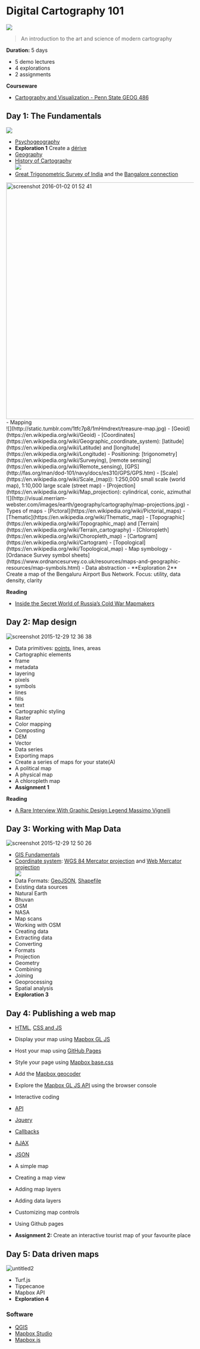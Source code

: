# Digital Cartography 101
![](http://i.imgur.com/Cn5bPnJ.jpg)
> An introduction to the art and science of modern cartography

**Duration:** 5 days
- 5 demo lectures
- 4 explorations
- 2 assignments

**Courseware**
- [Cartography and Visualization - Penn State GEOG 486](https://www.e-education.psu.edu/geog486/home.html)

## Day 1: The Fundamentals
![](https://camo.githubusercontent.com/5afcd690a70bcb479f4de352d6a53290f409210a/687474703a2f2f646f67666f6f73652e636f6d2f77702d636f6e74656e742f75706c6f6164732f323031312f30392f362d372d4f72616e67652d7065656c65642e706e67)
- [Psychogeography](https://en.wikipedia.org/wiki/Psychogeography)
 - **Exploration 1** Create a [dérive](http://www.bopsecrets.org/SI/2.derive.htm)
- [Geography](https://en.wikipedia.org/wiki/Geography)
 - [History of Cartography](https://en.wikipedia.org/wiki/History_of_cartography)<br>
 ![](https://upload.wikimedia.org/wikipedia/commons/b/b2/Mercator_1569.png)
 - [Great Trigonometric Survey of India](https://books.google.co.in/books?id=gd8gAQAAMAAJ&printsec=frontcover#v=onepage&q&f=false) and the [Bangalore connection](http://issuu.com/udayakumarp.l/docs/the_story_of_the_bangalore_baseline)<br>
 <img width="636" alt="screenshot 2016-01-02 01 52 41" src="https://cloud.githubusercontent.com/assets/126868/12072056/9e8525a8-b0f3-11e5-8b73-d4b054579d35.png">
- Mapping<br>
 ![](http://static.tumblr.com/1tfc7p8/1mHmdrext/treasure-map.jpg)
 - [Geoid](https://en.wikipedia.org/wiki/Geoid)
 - [Coordinates](https://en.wikipedia.org/wiki/Geographic_coordinate_system): [latitude](https://en.wikipedia.org/wiki/Latitude) and [longitude](https://en.wikipedia.org/wiki/Longitude)
 - Positioning: [trigonometry](https://en.wikipedia.org/wiki/Surveying), [remote sensing](https://en.wikipedia.org/wiki/Remote_sensing), [GPS](http://fas.org/man/dod-101/navy/docs/es310/GPS/GPS.htm)
 - [Scale](https://en.wikipedia.org/wiki/Scale_(map)): 1:250,000 small scale (world map), 1:10,000 large scale (street map)
 - [Projection](https://en.wikipedia.org/wiki/Map_projection): cylindrical, conic, azimuthal<br>
 ![](http://visual.merriam-webster.com/images/earth/geography/cartography/map-projections.jpg)
- Types of maps
 - [Pictoral](https://en.wikipedia.org/wiki/Pictorial_maps)
 - [Thematic](https://en.wikipedia.org/wiki/Thematic_map)
 - [Topographic](https://en.wikipedia.org/wiki/Topographic_map) and [Terrain](https://en.wikipedia.org/wiki/Terrain_cartography)
 - [Chloropleth](https://en.wikipedia.org/wiki/Choropleth_map)
 - [Cartogram](https://en.wikipedia.org/wiki/Cartogram)
 - [Topological](https://en.wikipedia.org/wiki/Topological_map)
- Map symbology 
 - [Ordanace Survey symbol sheets](https://www.ordnancesurvey.co.uk/resources/maps-and-geographic-resources/map-symbols.html)
 - Data abstraction 
- **Exploration 2** Create a map of the Bengaluru Airport Bus Network. Focus: utility, data density, clarity

**Reading**
- [Inside the Secret World of Russia’s Cold War Mapmakers](http://www.wired.com/2015/07/secret-cold-war-maps/)

## Day 2: Map design
![screenshot 2015-12-29 12 36 38](https://cloud.githubusercontent.com/assets/126868/12030704/d101775c-ae28-11e5-9c59-5171b808091d.png)
- Data primitives: [points](), lines, areas
- Cartographic elements
 - frame
 - metadata
 - layering
 - pixels
 - symbols
 - lines
 - fills
 - text
- Cartographic styling
 - Raster
  - Color mapping
  - Composting
  - DEM
 - Vector
  -  Data series
- Exporting maps
- Create a series of maps for your state(A)
 - A political map
 - A physical map
 - A chloropleth map
- **Assignment 1**

**Reading**
- [A Rare Interview With Graphic Design Legend Massimo Vignelli](http://www.fastcodesign.com/3044133/a-rare-interview-with-graphic-design-legend-massimo-vignelli)
 
## Day 3: Working with Map Data
![screenshot 2015-12-29 12 50 26](https://cloud.githubusercontent.com/assets/126868/12030837/c1e261ee-ae2a-11e5-9a59-ce5156428bbf.png)
- [GIS Fundamentals](https://en.wikipedia.org/wiki/Geographic_information_system)
 - [Coordinate system](https://en.wikipedia.org/wiki/Geographic_coordinate_system): [WGS 84 Mercator projection](https://en.wikipedia.org/wiki/World_Geodetic_System) and [Web Mercator projection](https://en.wikipedia.org/wiki/Web_Mercator)<br>
 ![](https://upload.wikimedia.org/wikipedia/commons/thumb/d/d1/Australia-Greenland_size_comparison.svg/383px-Australia-Greenland_size_comparison.svg.png)
 - Data Formats: [GeoJSON](), [Shapefile]()
- Existing data sources
 -  Natural Earth
 -  Bhuvan
 -  OSM
 -  NASA
 -  Map scans
- Working with OSM
 - Creating data
 - Extracting data
- Converting
 - Formats
 - Projection
 - Geometry
- Combining
 - Joining
 - Geoprocessing
- Spatial analysis
- **Exploration 3**
 
## Day 4: Publishing a web map
- [HTML](https://www.codecademy.com/courses/html-one-o-one/0/1?curriculum_id=4f873b9ac02c44000300000d), [CSS and JS](https://www.codecademy.com/courses/html-javascript-css/0/1)
 - Display your map using [Mapbox GL JS](https://www.mapbox.com/mapbox-gl-js/example/custom-style-id/)
 - Host your map using [GitHub Pages](https://pages.github.com)
 - Style your page using [Mapbox base.css](https://www.mapbox.com/base/)
 - Add the [Mapbox geocoder](https://www.mapbox.com/mapbox-gl-js/example/mapbox-gl-geocoder/)
 - Explore the [Mapbox GL JS API](https://www.mapbox.com/mapbox-gl-js/api/) using the browser console
- Interactive coding
 - [API](https://en.wikipedia.org/w/api.php?action=query&prop=revisions&rvprop=content&rvsection=0&titles=Application%20programming%20interface) 
 - [Jquery](http://jsfiddle.net/webdevem/Q8KVC/)
 - [Callbacks](http://jsfiddle.net/javabeat/y9tGy/)
 - [AJAX]()
 - [JSON](http://www.jsoneditoronline.org)
 
 
- A simple map
 - Creating a map view
 - Adding map layers
 - Adding data layers
 - Customizing map controls
- Using Github pages
- **Assignment 2:** Create an interactive tourist map of your favourite place


## Day 5: Data driven maps
![untitled2](https://cloud.githubusercontent.com/assets/126868/12030750/9341420c-ae29-11e5-8f54-94cec2e2815b.gif)
- Turf.js
- Tippecanoe
- Mapbox API
- **Exploration 4**


### Software
- [QGIS](http://qgis.org/)
- [Mapbox Studio]()
- [Mapbox.js]()
